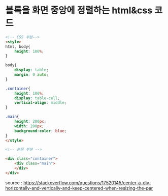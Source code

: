 # 블록을 화면 중앙에 정렬하는 html&css 코드

```html
<!-- CSS 부분-->
<style>
html, body{    
    height: 100%;
}

body{    
    display: table;    
    margin: 0 auto;
}

.container{
    height: 100%;    
    display: table-cell;    
    vertical-align: middle;
}

.main{    
    height: 200px;    
    width: 200px;    
    background-color: blue;      
}
</style>

<!-- 본문 부분 -->

<div class="container">    
    <div class="main">
    </div>    
</div>
```

source : https://stackoverflow.com/questions/17520145/center-a-div-horizontally-and-vertically-and-keep-centered-when-resizing-the-par